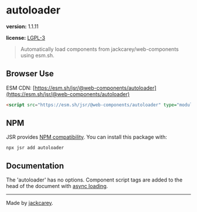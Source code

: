 # autoloader

**version:** 1.1.11

**license:** [LGPL-3](https://www.tldrlegal.com/search?query=LGPL-3)

> Automatically load components from jackcarey/web-components using esm.sh.

## Browser Use

ESM CDN: [https://esm.sh/jsr/@web-components/autoloader](https://esm.sh/jsr/@web-components/autoloader)

```html
<script src="https://esm.sh/jsr/@web-components/autoloader" type="module"></script>
```

## NPM

JSR provides [NPM compatibility](https://jsr.io/docs/npm-compatibility). You can install this package with:

```
npx jsr add autoloader
```

## Documentation

The 'autoloader' has no options. Component script tags are added to the head of the document with [async loading](https://developer.mozilla.org/en-US/docs/Web/API/HTMLScriptElement/async).

---

Made by [jackcarey](https://jackcarey.co.uk).
